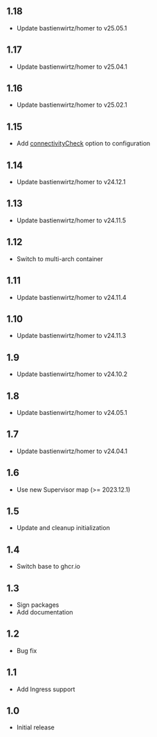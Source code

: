 ## 1.18
- Update bastienwirtz/homer to v25.05.1
## 1.17
- Update bastienwirtz/homer to v25.04.1
## 1.16
- Update bastienwirtz/homer to v25.02.1
## 1.15
- Add [connectivityCheck](https://github.com/bastienwirtz/homer/blob/main/docs/configuration.md#connectivity-checks) option to configuration
## 1.14
- Update bastienwirtz/homer to v24.12.1
## 1.13
- Update bastienwirtz/homer to v24.11.5
## 1.12
- Switch to multi-arch container
## 1.11
- Update bastienwirtz/homer to v24.11.4
## 1.10
- Update bastienwirtz/homer to v24.11.3
## 1.9
- Update bastienwirtz/homer to v24.10.2
## 1.8
- Update bastienwirtz/homer to v24.05.1
## 1.7
- Update bastienwirtz/homer to v24.04.1
## 1.6
- Use new Supervisor map (>= 2023.12.1)
## 1.5
- Update and cleanup initialization
## 1.4
- Switch base to ghcr.io
## 1.3
- Sign packages
- Add documentation
## 1.2
- Bug fix
## 1.1
- Add Ingress support
## 1.0
- Initial release
